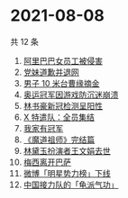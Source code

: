 # 2021-08-08

共 12 条

<!-- BEGIN ZHIHUSEARCH -->
<!-- 最后更新时间 Sun Aug 08 2021 08:27:55 GMT+0800 (China Standard Time) -->
1. [阿里巴巴女员工被侵害](https://www.zhihu.com/search?q=阿里)
1. [党妹道歉并退网](https://www.zhihu.com/search?q=党妹)
1. [男子 10 米台曹缘摘金](https://www.zhihu.com/search?q=10米跳台)
1. [奥运冠军因游戏防沉迷崩溃](https://www.zhihu.com/search?q=网络游戏)
1. [林书豪新冠检测呈阳性](https://www.zhihu.com/search?q=林书豪)
1. [X 特遣队：全员集结](https://www.zhihu.com/search?q=x特遣队)
1. [我家有冠军](https://www.zhihu.com/search?q=我家有冠军)
1. [《魔道祖师》完结篇](https://www.zhihu.com/search?q=魔道祖师)
1. [林黛玉扮演者王文娟去世](https://www.zhihu.com/search?q=王文娟)
1. [梅西离开巴萨](https://www.zhihu.com/search?q=梅西离开巴萨)
1. [微博「明星势力榜」下线](https://www.zhihu.com/search?q=明星势力榜)
1. [中国接力队的「龟派气功」](https://www.zhihu.com/search?q=龙珠)
<!-- END ZHIHUSEARCH -->

